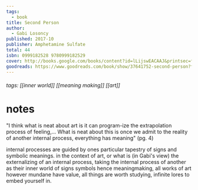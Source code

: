 ```yaml
---
tags:
  - book
title: Second Person
author:
  - Gabi Losoncy
published: 2017-10
publisher: Amphetamine Sulfate
total: 44
isbn: 0999182528 9780999182529
cover: http://books.google.com/books/content?id=lLijswEACAAJ&printsec=frontcover&img=1&zoom=1&source=gbs_api
goodreads: https://www.goodreads.com/book/show/37641752-second-person?from_search=true&from_srp=true&qid=wv7GOI7LNS&rank=1
---
```

###### tags: [[inner world]] [[meaning making]] [[art]] 

# notes

"I think what is neat about art is it can program-ize the extrapolation process of feeling,... What is neat about this is once we admit to the reality of another internal process, everything has meaning" (pg. 4)

internal processes are guided by ones particular tapestry of signs and symbolic meanings. in the context of art, or what is (in Gabi's view) the externalizing of an internal process, taking the internal process of another as their inner world of signs symbols hence meaningmaking, all works of art however mundane have value, all things are worth studying, infinite lores to embed yourself in.


